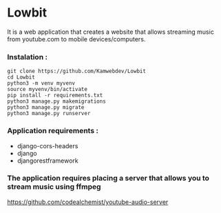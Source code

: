 # Lowbit
It is a web application that creates a website that allows streaming music from youtube.com to mobile devices/computers.

### Instalation :
```
git clone https://github.com/Kamwebdev/Lowbit
cd Lowbit
python3 -m venv myvenv
source myvenv/bin/activate
pip install -r requirements.txt
python3 manage.py makemigrations
python3 manage.py migrate
python3 manage.py runserver
```

### Application requirements  :
- django-cors-headers
- django
- djangorestframework


### The application requires placing a server that allows you to stream music using ffmpeg
https://github.com/codealchemist/youtube-audio-server

